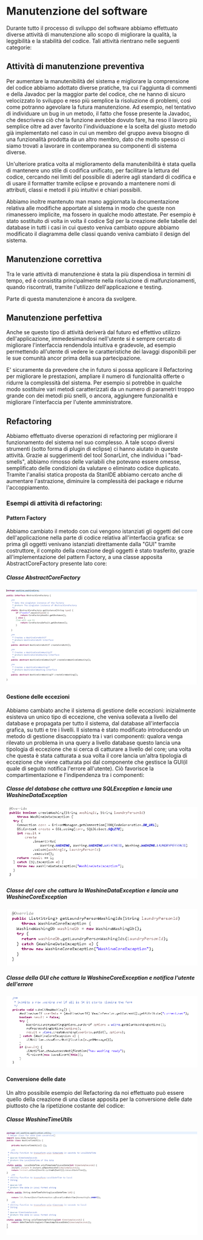 # Manutenzione del software
Durante tutto il processo di sviluppo del software abbiamo effettuato diverse attività di manutenzione allo scopo di migliorare la qualità, la leggibilità e la stabilità del codice. Tali attività rientrano nelle seguenti categorie:
## Attività di manutenzione preventiva
Per aumentare la manutenibilità del sistema e migliorare la comprensione del codice abbiamo adottato diverse pratiche, tra cui l'aggiunta di commenti e della Javadoc per la maggior parte del codice, che ne hanno di sicuro velocizzato lo sviluppo e reso più semplice la risoluzione di problemi, così come potranno agevolare la futura manutenzione. Ad esempio, nel tentativo di individuare un bug in un metodo, il fatto che fosse presente la Javadoc, che descriveva ciò che la funzione avrebbe dovuto fare, ha reso il lavoro più semplice oltre ad aver favorito l'individuazione e la scelta del giusto metodo già implementato nel caso in cui un membro del gruppo aveva bisogno di una funzionalità prodotta da un altro membro, dato che molto spesso ci siamo trovati a lavorare in contemporanea su componenti di sistema diverse.

Un'ulteriore pratica volta al miglioramento della manutenibilità è stata quella di mantenere uno stile di codifica unificato, per facilitare la lettura del codice, cercando nei limiti del possibile di aderire agli standard di codifica e di usare il formatter tramite eclipse e provando a mantenere nomi di attributi, classi e metodi il più intuitivi e chiari possibili.

Abbiamo inoltre mantenuto man mano aggiornata la documentazione relativa alle modifiche apportate al sistema in modo che queste non rimanessero implicite, ma fossero in qualche modo attestate. Per esempio è stato sostituito di volta in volta il codice Sql per la creazione delle tabelle del database in tutti i casi in cui questo veniva cambiato oppure abbiamo modificato il diagramma delle classi quando veniva cambiato il design del sistema.
## Manutenzione correttiva
Tra le varie attività di manutenzione è stata la più dispendiosa in termini di tempo, ed è consistita principalmente nella risoluzione di malfunzionamenti, quando riscontrati, tramite l'utilizzo dell'applicazione e testing. 

Parte di questa manutenzione è ancora da svolgere.
## Manutenzione perfettiva
Anche se questo tipo di attività deriverà dal futuro ed effettivo utilizzo dell'applicazione, immedesimandosi nell'utente si è sempre cercato di migliorare l'interfaccia rendendola intuitiva e gradevole, ad esempio permettendo all'utente di vedere le caratteristiche dei lavaggi disponibili per le sue comunità ancor prima della sua partecipazione.

E' sicuramente da prevedere che in futuro si possa applicare il Refactoring per migliorare le prestazioni, ampliare il numero di funzionalità offerte o ridurre la complessità del sistema. Per esempio si potrebbe in qualche modo sostituire vari metodi caratterizzati da un numero di parametri troppo grande con dei metodi più snelli, o ancora, aggiungere funzionalità e migliorare l'interfaccia per l'utente amministratore.
## Refactoring
Abbiamo effettuato diverse operazioni di refactoring per migliorare il funzionamento del sistema nel suo complesso.
A tale scopo diversi strumenti (sotto forma di plugin di eclipse) ci hanno aiutato in queste attività. Grazie ai suggerimenti del tool SonarLint, che individua i "bad-smells", abbiamo rimosso delle variabili che potevano essere omesse, semplificato delle condizioni da valutare o eliminato codice duplicato. Tramite l'analisi statica proposta da StanIDE abbiamo cercato anche di aumentare l'astrazione, diminuire la complessità dei package e ridurne l'accoppiamento.
### Esempi di attività di refactoring:
#### Pattern Factory
Abbiamo cambiato il metodo con cui vengono istanziati gli oggetti del core dell'applicazione nella parte di codice relativa all'interfaccia grafica: se prima gli oggetti venivano istanziati direttamente dalla "GUI" tramite costruttore, il compito della creazione degli oggetti è stato trasferito, grazie all'implementazione del pattern Factory, a una classe apposita AbstractCoreFactory presente lato core:

##### Classe AbstractCoreFactory

![alt text](https://github.com/UniGiu/Washine/blob/Manutenzione/docs/Immagini/AbstractFatory.png)

#### Gestione delle eccezioni
Abbiamo cambiato anche il sistema di gestione delle eccezioni: inizialmente esisteva un unico tipo di eccezione, che veniva sollevata a livello del database e propagata per tutto il sistema, dal database all'interfaccia grafica, su tutti e tre i livelli. Il sistema è stato modificato introducendo un metodo di gestione disaccoppiato tra i vari componenti: qualora venga rilevato un problema in una query a livello database questo lancia una tipologia di eccezione che si cerca di catturare a livello del core; una volta che questa è stata catturata a sua volta il core lancia un'altra tipologia di eccezione che viene catturata poi dal componente che gestisce la GUI(il quale di seguito notifica l'errore all'utente). Ciò favorisce la compartimentazione e l'indipendenza tra i componenti:

##### Classe del database che cattura una SQLException e lancia una WashineDataException

![alt text](https://github.com/UniGiu/Washine/blob/Manutenzione/docs/Immagini/Exception1.png)

##### Classe del core che cattura la WashineDataException e lancia una WashineCoreException

![alt text](https://github.com/UniGiu/Washine/blob/Manutenzione/docs/Immagini/Exception2.png)

##### Classe della GUI che cattura la WashineCoreException e notifica l'utente dell'errore

![alt text](https://github.com/UniGiu/Washine/blob/Manutenzione/docs/Immagini/Exception3.png)
#### Conversione delle date
Un altro possibile esempio del Refactoring da noi effettuato può essere quello della creazione di una classe apposita per la conversione delle date piuttosto che la ripetizione costante del codice:
##### Classe WashineTimeUtils
![alt text](https://github.com/UniGiu/Washine/blob/Manutenzione/docs/Immagini/TimeConverter.png)
